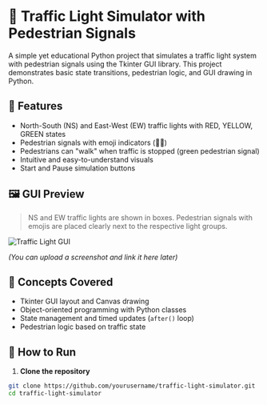 # 🚦 Traffic Light Simulator with Pedestrian Signals

A simple yet educational Python project that simulates a traffic light system with pedestrian signals using the Tkinter GUI library. This project demonstrates basic state transitions, pedestrian logic, and GUI drawing in Python.

## 🎯 Features

- North-South (NS) and East-West (EW) traffic lights with RED, YELLOW, GREEN states
- Pedestrian signals with emoji indicators (🚶‍♂️)
- Pedestrians can "walk" when traffic is stopped (green pedestrian signal)
- Intuitive and easy-to-understand visuals
- Start and Pause simulation buttons

## 🖼️ GUI Preview

> NS and EW traffic lights are shown in boxes. Pedestrian signals with emojis are placed clearly next to the respective light groups.

  
![Traffic Light GUI](screenshot.png)

*(You can upload a screenshot and link it here later)*

## 🧠 Concepts Covered

- Tkinter GUI layout and Canvas drawing
- Object-oriented programming with Python classes
- State management and timed updates (`after()` loop)
- Pedestrian logic based on traffic state

## 🚀 How to Run

1. **Clone the repository**

```bash
git clone https://github.com/yourusername/traffic-light-simulator.git
cd traffic-light-simulator


